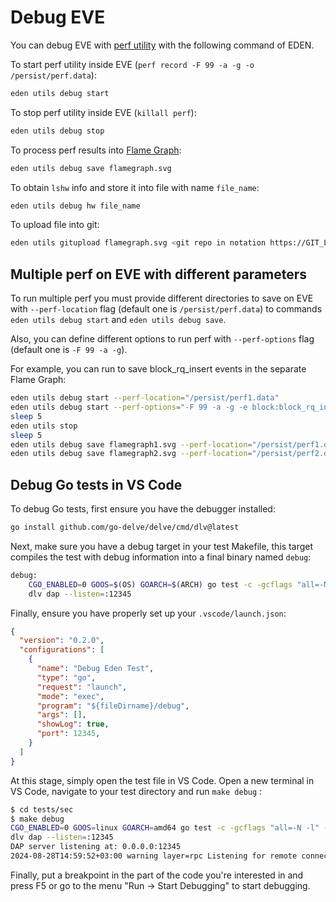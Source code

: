 # Debug EVE

You can debug EVE with [perf utility](https://perf.wiki.kernel.org/index.php/Main_Page)
with the following command of EDEN.

To start perf utility inside EVE (`perf record -F 99 -a -g -o /persist/perf.data`):

```bash
eden utils debug start
```

To stop perf utility inside EVE (`killall perf`):

```bash
eden utils debug stop
```

To process perf results into [Flame Graph](http://www.brendangregg.com/flamegraphs.html):

```bash
eden utils debug save flamegraph.svg
```

To obtain `lshw` info and store it into file with name `file_name`:

```bash
eden utils debug hw file_name
```

To upload file into git:

```bash
eden utils gitupload flamegraph.svg <git repo in notation https://GIT_LOGIN:GIT_TOKEN@GIT_REPO> <branch>
```

## Multiple perf on EVE with different parameters

To run multiple perf you must provide different directories to save on EVE with `--perf-location` flag
(default one is `/persist/perf.data`) to commands `eden utils debug start` and `eden utils debug save`.

Also, you can define different options to run perf with `--perf-options` flag (default one is `-F 99 -a -g`).

For example, you can run to save block_rq_insert events in the separate Flame Graph:

```bash
eden utils debug start --perf-location="/persist/perf1.data"
eden utils debug start --perf-options="-F 99 -a -g -e block:block_rq_insert" --perf-location="/persist/perf2.data"
sleep 5
eden utils stop
sleep 5
eden utils debug save flamegraph1.svg --perf-location="/persist/perf1.data"
eden utils debug save flamegraph2.svg --perf-location="/persist/perf2.data"
```

## Debug Go tests in VS Code

To debug Go tests, first ensure you have the debugger installed:

```bash
go install github.com/go-delve/delve/cmd/dlv@latest
```

Next, make sure you have a debug target in your test Makefile, this target compiles the test with debug information into a final binary named `debug`:

```bash
debug:
    CGO_ENABLED=0 GOOS=$(OS) GOARCH=$(ARCH) go test -c -gcflags "all=-N -l" -o $@ *.go
    dlv dap --listen=:12345
```

Finally, ensure you have properly set up your `.vscode/launch.json`:

```json
{
  "version": "0.2.0",
  "configurations": [
    {
      "name": "Debug Eden Test",
      "type": "go",
      "request": "launch",
      "mode": "exec",
      "program": "${fileDirname}/debug",
      "args": [],
      "showLog": true,
      "port": 12345,
    }
  ]
}
```

At this stage, simply open the test file in VS Code. Open a new terminal in VS Code, navigate to your test directory and run `make debug` :

```bash
$ cd tests/sec
$ make debug
CGO_ENABLED=0 GOOS=linux GOARCH=amd64 go test -c -gcflags "all=-N -l" -o debug *.go
dlv dap --listen=:12345
DAP server listening at: 0.0.0.0:12345
2024-08-28T14:59:52+03:00 warning layer=rpc Listening for remote connections (connections are not authenticated nor encrypted)
```

Finally, put a breakpoint in the part of the code you're interested in and press F5 or go to the menu "Run -> Start Debugging" to start debugging.
